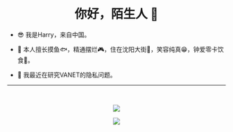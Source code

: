 <h1 align="center">你好，陌生人 👋</h1>

- 😎 我是Harry，来自中国。


- 💬 本人擅长摸鱼🐟，精通摆烂🎮，住在沈阳大街🔪，笑容纯真😁，钟爱零卡饮食🍔。


- 🚗 我最近在研究VANET的隐私问题。

---

<br>
<p align="center">
  <a href="https://github.com/Harry-Deng" class="rich-diff-level-one">
    <img src="https://github-readme-stats.vercel.app/api/top-langs/?username=Harry-Deng&theme=tokyonight">
    <!-- &hide=issues
    <img src="https://github-readme-stats.vercel.app/api/top-langs/?username=Harry-Deng&theme=buefy">
    -->
  </a>
</p>

<p align="center">
  <a href="https://github.com/Harry-Deng" class="rich-diff-level-one">
    <img src="https://github-readme-stats.vercel.app/api?username=Harry-Deng&theme=tokyonight">
    <!-- &hide=issues
    <img src="https://github-readme-stats.vercel.app/api?username=Harry-Deng&theme=bg_color=00000000">
    -->
  </a>
</p>
<br> 
 
<!--START_SECTION:waka-->
<!--END_SECTION:waka-->
 
 
<!--
**Harry-Deng/Harry-Deng** is a ✨ _special_ ✨ repository because its `README.md` (this file) appears on your GitHub profile.

Here are some ideas to get you started:

- 🔭 I’m currently working on ...
- 🌱 I’m currently learning ...
- 👯 I’m looking to collaborate on ...
- 🤔 I’m looking for help with ...
- 💬 Ask me about ...
- 📫 How to reach me: ...
- 😄 Pronouns: ...
- ⚡ Fun fact: ...
-->
